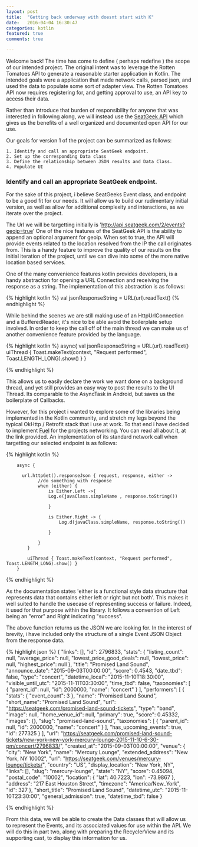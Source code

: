 ```yaml
---
layout: post
title:  "Getting back underway with doesnt start with K"
date:   2016-04-04 16:30:47
categories: kotlin
featured: true
comments: true

---
```

Welcome back!
The time has come to define ( perhaps redefine ) the scope of our intended project. The original intent was to leverage the Rotten Tomatoes API to generate a reasonable starter application in Kotlin. The intended goals were a application that made network calls, parsed json, and used the data to populate some sort of adapter view. The Rotten Tomatoes API now requires registering for, and getting approval to use, an API key to access their data.

Rather than introduce that burden of responsibility for anyone that was interested in following along,  we will instead use the [SeatGeek API](http://platform.seatgeek.com/) which gives us the benefits of a well organized and documented open API for our use. 

Our goals for version 1 of the project can be summarized as follows:

    1. Identify and call an appropriate SeatGeek endpoint.
    2. Set up the corresponding Data class
    3. Define the relationship between JSON results and Data Class.
    4. Populate UI

### Identify and call an appropriate SeatGeek endpoint.
For the sake of this project,  i believe  SeatGeeks Event class, and endpoint to be a good fit for our needs.  It will allow us to build our rudimentary initial version, as well as allow for additional complexity and interactions, as we iterate over the project.

The Url we will be targetting initially is 'http://api.seatgeek.com/2/events?geoip=true'
One of the nice features of the SeatGeek API is the ability to append an optional argument for geoip.  When set to true, the API will provide events related to the location resolved from the IP the call originates from. This is a handy feature to improve the quality of our results on the initial iteration of the project,  until we can dive into some of the more native location based services.

One of the many convenience features kotlin provides developers,  is a handy abstraction for opening a URL Connection and receiving the response as a string. The implementation of this abstraction is as follows:

{% highlight kotlin %}
  val jsonResponseString = URL(url).readText()
{% endhighlight %}

While behind the scenes we are still making use of an HttpUrlConnection and a BufferedReader,  it's nice to be able avoid the boilerplate setup involved. In order to keep the call off of the main thread we can make us of another convenience feature provided by the language.

{% highlight kotlin %}
async{
      val jsonResponseString = URL(url).readText()
   uiThread { Toast.makeText(context, "Request performed", Toast.LENGTH_LONG).show() }
        }

{% endhighlight %}

This allows us to easily declare the work we want done on a background thread, and yet still provides an easy way to post the results to the UI Thread.  Its comparable to the AsyncTask in Android,  but saves us the boilerplate of Callbacks.

However, for this project i wanted to explore some of the libraries being implemented in the Kotlin community,  and stretch my legs beyond the typical OkHttp / Retrofit stack that i use at work. To that end i have decided to implement [Fuel](https://github.com/kittinunf/Fuel) for the projects networking. You can read all about it, at the link provided.   An implementation of its standard network call when targetting our selected endpoint is as follows:

{% highlight kotlin %}

        async {

          url.httpGet().responseJson { request, response, either ->
                //do something with response
                when (either) {
                    is Either.Left ->{
                    Log.e(javaClass.simpleName , response.toString())
                    
                    }

                    is Either.Right -> {
                        Log.d(javaClass.simpleName, response.toString())

                    }

                }
            }

            uiThread { Toast.makeText(context, "Request performed", Toast.LENGTH_LONG).show() }
        }

{% endhighlight %}

As the documentation states 'either is a functional style data structure that represents data that contains either left or right but not both'.  This makes it well suited to handle the usecase of representing success or failure. Indeed,  it used  for that purpose within the library. It follows a convention of  Left  being an "error"  and Right indicating "success".

The above function returns us the JSON we are looking for.  In the interest of brevity, i have included only the structure of a single Event JSON Object from the response data.  



{% highlight json %}
     {
            "links": [],
            "id": 2796833,
            "stats": {
                "listing_count": null,
                "average_price": null,
                "lowest_price_good_deals": null,
                "lowest_price": null,
                "highest_price": null
            },
            "title": "Promised Land Sound",
            "announce_date": "2015-09-03T00:00:00",
            "score": 0.4543,
            "date_tbd": false,
            "type": "concert",
            "datetime_local": "2015-11-10T18:30:00",
            "visible_until_utc": "2015-11-11T03:30:00",
            "time_tbd": false,
            "taxonomies": [
                {
                    "parent_id": null,
                    "id": 2000000,
                    "name": "concert"
                }
            ],
            "performers": [
                {
                    "stats": {
                        "event_count": 3
                    },
                    "name": "Promised Land Sound",
                    "short_name": "Promised Land Sound",
                    "url": "https://seatgeek.com/promised-land-sound-tickets",
                    "type": "band",
                    "image": null,
                    "home_venue_id": null,
                    "primary": true,
                    "score": 0.45332,
                    "images": {},
                    "slug": "promised-land-sound",
                    "taxonomies": [
                        {
                            "parent_id": null,
                            "id": 2000000,
                            "name": "concert"
                        }
                    ],
                    "has_upcoming_events": true,
                    "id": 277325
                }
            ],
            "url": "https://seatgeek.com/promised-land-sound-tickets/new-york-new-york-mercury-lounge-2015-11-10-6-30-pm/concert/2796833/",
            "created_at": "2015-09-03T00:00:00",
            "venue": {
                "city": "New York",
                "name": "Mercury Lounge",
                "extended_address": "New York, NY 10002",
                "url": "https://seatgeek.com/venues/mercury-lounge/tickets/",
                "country": "US",
                "display_location": "New York, NY",
                "links": [],
                "slug": "mercury-lounge",
                "state": "NY",
                "score": 0.45094,
                "postal_code": "10002",
                "location": {
                    "lat": 40.7223,
                    "lon": -73.9867
                },
                "address": "217 East Houston Street",
                "timezone": "America/New_York",
                "id": 327
            },
            "short_title": "Promised Land Sound",
            "datetime_utc": "2015-11-10T23:30:00",
            "general_admission": true,
            "datetime_tbd": false
        }

{% endhighlight %}

From this data,  we will be able to create the Data classes that will allow us to represent the Events, and its associated values for use within the API.  We will do this in part two, along with preparing the RecyclerView and its supporting cast,  to display this information for us.



    


    


[jekyll]:      http://jekyllrb.com
[jekyll-gh]:   https://github.com/jekyll/jekyll
[jekyll-help]: https://github.com/jekyll/jekyll-help
